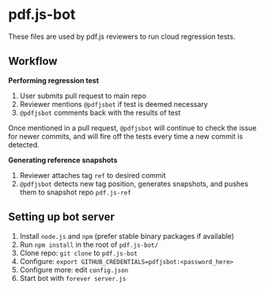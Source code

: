 # pdf.js-bot

These files are used by pdf.js reviewers to run cloud regression tests.


## Workflow

**Performing regression test**

1. User submits pull request to main repo
2. Reviewer mentions `@pdfjsbot` if test is deemed necessary
3. `@pdfjsbot` comments back with the results of test

Once mentioned in a pull request, `@pdfjsbot` will continue to check the issue for newer commits, and will fire off the tests every time a new commit is detected.


**Generating reference snapshots**

1. Reviewer attaches tag `ref` to desired commit
2. `@pdfjsbot` detects new tag position, generates snapshots, and pushes them to snapshot repo `pdf.js-ref`


## Setting up bot server

1. Install `node.js` and `npm` (prefer stable binary packages if available)
2. Run `npm install` in the root of `pdf.js-bot/`
3. Clone repo: `git clone` to `pdf.js-bot`
4. Configure: `export GITHUB_CREDENTIALS=pdfjsbot:<password_here>`
5. Configure more: edit `config.json`
6. Start bot with `forever server.js`
